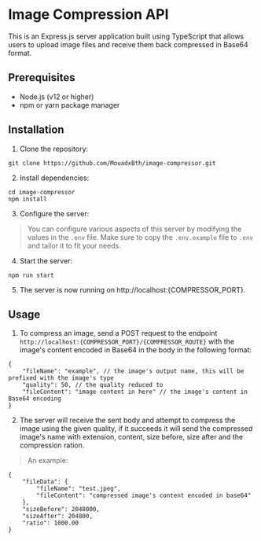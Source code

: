 # Image Compression API

This is an Express.js server application built using TypeScript that allows users to upload image files and receive them back compressed in Base64 format.

## Prerequisites

- Node.js (v12 or higher)
- npm or yarn package manager

## Installation

1. Clone the repository:

```
git clone https://github.com/MouadxBth/image-compressor.git
```

2. Install dependencies:

```
cd image-compressor
npm install
```

3. Configure the server:

> You can configure various aspects of this server by modifying the values in the ```.env``` file.
Make sure to copy the ```.env.example``` file to ```.env``` and tailor it to fit your needs.

4. Start the server:

```
npm run start
```

5. The server is now running on http://localhost:{COMPRESSOR_PORT}.

## Usage

1. To compress an image, send a POST request to the endpoint `http://localhost:{COMPRESSOR_PORT}/{COMPRESSOR_ROUTE}` with the image's content encoded in Base64 in the body in the following format:

```
{
    "fileName": "example", // the image's output name, this will be prefixed with the image's type
    "quality": 50, // the quality reduced to
    "fileContent": "image content in here" // the image's content in Base64 encoding
}
```

2. The server will receive the sent body and attempt to compress the image using the given quality, if it succeeds it will send the compressed image's name with extension, content, size before, size after and the compression ration.

> An example:

```
{
    "fileData": {
        "fileName": "test.jpeg",
        "fileContent": "compressed image's content encoded in base64"
    },
    "sizeBefore": 2048000,
    "sizeAfter": 204800,
    "ratio": 1000.00
}
```
